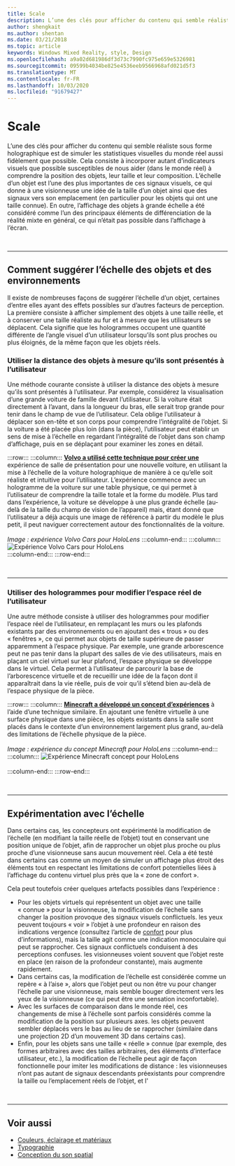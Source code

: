 ```yaml
---
title: Scale
description: L’une des clés pour afficher du contenu qui semble réaliste sous forme holographique est de simuler les statistiques visuelles du monde réel aussi fidèlement que possible.
author: shengkait
ms.author: shentan
ms.date: 03/21/2018
ms.topic: article
keywords: Windows Mixed Reality, style, Design
ms.openlocfilehash: a9a02d681986df3d73c7990fc975e659e5326981
ms.sourcegitcommit: 09599b4034be825e4536eeb9566968afd021d5f3
ms.translationtype: MT
ms.contentlocale: fr-FR
ms.lasthandoff: 10/03/2020
ms.locfileid: "91679427"
---
```

# <a name="scale"></a>Scale

L’une des clés pour afficher du contenu qui semble réaliste sous forme holographique est de simuler les statistiques visuelles du monde réel aussi fidèlement que possible. Cela consiste à incorporer autant d’indicateurs visuels que possible susceptibles de nous aider (dans le monde réel) à comprendre la position des objets, leur taille et leur composition. L’échelle d’un objet est l’une des plus importantes de ces signaux visuels, ce qui donne à une visionneuse une idée de la taille d’un objet ainsi que des signaux vers son emplacement (en particulier pour les objets qui ont une taille connue). En outre, l’affichage des objets à grande échelle a été considéré comme l’un des principaux éléments de différenciation de la réalité mixte en général, ce qui n’était pas possible dans l’affichage à l’écran.

<br>

---

## <a name="how-to-suggest-the-scale-of-objects-and-environments"></a>Comment suggérer l’échelle des objets et des environnements

Il existe de nombreuses façons de suggérer l’échelle d’un objet, certaines d’entre elles ayant des effets possibles sur d’autres facteurs de perception. La première consiste à afficher simplement des objets à une taille réelle, et à conserver une taille réaliste au fur et à mesure que les utilisateurs se déplacent. Cela signifie que les hologrammes occupent une quantité différente de l’angle visuel d’un utilisateur lorsqu’ils sont plus proches ou plus éloignés, de la même façon que les objets réels.

### <a name="utilize-the-distance-of-objects-as-they-are-presented-to-the-user"></a>Utiliser la distance des objets à mesure qu’ils sont présentés à l’utilisateur

Une méthode courante consiste à utiliser la distance des objets à mesure qu’ils sont présentés à l’utilisateur. Par exemple, considérez la visualisation d’une grande voiture de famille devant l’utilisateur. Si la voiture était directement à l’avant, dans la longueur du bras, elle serait trop grande pour tenir dans le champ de vue de l’utilisateur. Cela oblige l’utilisateur à déplacer son en-tête et son corps pour comprendre l’intégralité de l’objet. Si la voiture a été placée plus loin (dans la pièce), l’utilisateur peut établir un sens de mise à l’échelle en regardant l’intégralité de l’objet dans son champ d’affichage, puis en se déplaçant pour examiner les zones en détail.

:::row:::
    :::column:::
        **[Volvo a utilisé cette technique pour créer une](https://www.youtube.com/watch?v=DilzwF90vec)** expérience de salle de présentation pour une nouvelle voiture, en utilisant la mise à l’échelle de la voiture holographique de manière à ce qu’elle soit réaliste et intuitive pour l’utilisateur. L’expérience commence avec un hologramme de la voiture sur une table physique, ce qui permet à l’utilisateur de comprendre la taille totale et la forme du modèle. Plus tard dans l’expérience, la voiture se développe à une plus grande échelle (au-delà de la taille du champ de vision de l’appareil) mais, étant donné que l’utilisateur a déjà acquis une image de référence à partir du modèle le plus petit, il peut naviguer correctement autour des fonctionnalités de la voiture.<br>
        <br>
        *Image : expérience Volvo Cars pour HoloLens*
    :::column-end:::
        :::column:::
       ![Expérience Volvo Cars pour HoloLens](images/volvo-cars-microsoft-hololens-experience01-640px.jpg)<br>
    :::column-end:::
:::row-end:::


<br>

---

### <a name="use-holograms-to-modify-the-users-real-space"></a>Utiliser des hologrammes pour modifier l’espace réel de l’utilisateur

Une autre méthode consiste à utiliser des hologrammes pour modifier l’espace réel de l’utilisateur, en remplaçant les murs ou les plafonds existants par des environnements ou en ajoutant des « trous » ou des « fenêtres », ce qui permet aux objets de taille supérieure de passer apparemment à l’espace physique. Par exemple, une grande arborescence peut ne pas tenir dans la plupart des salles de vie des utilisateurs, mais en plaçant un ciel virtuel sur leur plafond, l’espace physique se développe dans le virtuel. Cela permet à l’utilisateur de parcourir la base de l’arborescence virtuelle et de recueillir une idée de la façon dont il apparaîtrait dans la vie réelle, puis de voir qu’il s’étend bien au-delà de l’espace physique de la pièce.

:::row:::
    :::column:::
        **[Minecraft a développé un concept d’expériences](https://minecraft.net/)** à l’aide d’une technique similaire. En ajoutant une fenêtre virtuelle à une surface physique dans une pièce, les objets existants dans la salle sont placés dans le contexte d’un environnement largement plus grand, au-delà des limitations de l’échelle physique de la pièce.<br>
        <br>
        *Image : expérience du concept Minecraft pour HoloLens*
    :::column-end:::
        :::column:::
       ![Expérience Minecraft concept pour HoloLens](images/800px-minecraftwindow-640px.jpg)<br><br>
    :::column-end:::
:::row-end:::


<br>

---


## <a name="experimenting-with-scale"></a>Expérimentation avec l’échelle

Dans certains cas, les concepteurs ont expérimenté la modification de l’échelle (en modifiant la taille réelle de l’objet) tout en conservant une position unique de l’objet, afin de rapprocher un objet plus proche ou plus proche d’une visionneuse sans aucun mouvement réel. Cela a été testé dans certains cas comme un moyen de simuler un affichage plus étroit des éléments tout en respectant les limitations de confort potentielles liées à l’affichage du contenu virtuel plus près que la « zone de confort ».

Cela peut toutefois créer quelques artefacts possibles dans l’expérience :
* Pour les objets virtuels qui représentent un objet avec une taille « connue » pour la visionneuse, la modification de l’échelle sans changer la position provoque des signaux visuels conflictuels. les yeux peuvent toujours « voir » l’objet à une profondeur en raison des indications vergence (consultez l’article de [confort](comfort.md) pour plus d’informations), mais la taille agit comme une indication monoculaire qui peut se rapprocher. Ces signaux conflictuels conduisent à des perceptions confuses. les visionneuses voient souvent que l’objet reste en place (en raison de la profondeur constante), mais augmente rapidement.
* Dans certains cas, la modification de l’échelle est considérée comme un repère « à l’aise », alors que l’objet peut ou non être vu pour changer l’échelle par une visionneuse, mais semble bouger directement vers les yeux de la visionneuse (ce qui peut être une sensation inconfortable).
* Avec les surfaces de comparaison dans le monde réel, ces changements de mise à l’échelle sont parfois considérés comme la modification de la position sur plusieurs axes. les objets peuvent sembler déplacés vers le bas au lieu de se rapprocher (similaire dans une projection 2D d’un mouvement 3D dans certains cas).
* Enfin, pour les objets sans une taille « réelle » connue (par exemple, des formes arbitraires avec des tailles arbitraires, des éléments d’interface utilisateur, etc.), la modification de l’échelle peut agir de façon fonctionnelle pour imiter les modifications de distance : les visionneuses n’ont pas autant de signaux descendants préexistants pour comprendre la taille ou l’emplacement réels de l’objet, et l'

<br>

---

## <a name="see-also"></a>Voir aussi
* [Couleurs, éclairage et matériaux](../color,-light-and-materials.md)
* [Typographie](typography.md)
* [Conception du son spatial](spatial-sound-design.md)
